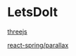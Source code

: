 # LetsDoIt

<a href="https://threejs-test-zeta-one.vercel.app/" target="_blank"> threejs </a>

<a href="https://react-spring-parallax-seven.vercel.app/" target="_blank"> react-spring/parallax </a>
